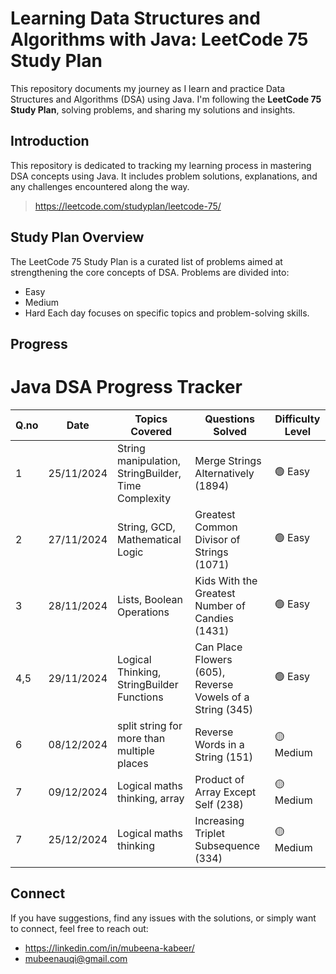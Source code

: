 # Learning Data Structures and Algorithms with Java: LeetCode 75 Study Plan
This repository documents my journey as I learn and practice Data Structures and Algorithms (DSA) using Java. I'm following the **LeetCode 75 Study Plan**, solving problems, and sharing my solutions and insights.

## Introduction
This repository is dedicated to tracking my learning process in mastering DSA concepts using Java. It includes problem solutions, explanations, and any challenges encountered along the way.
> https://leetcode.com/studyplan/leetcode-75/

## Study Plan Overview
The LeetCode 75 Study Plan is a curated list of problems aimed at strengthening the core concepts of DSA. Problems are divided into:
- Easy
- Medium
- Hard
Each day focuses on specific topics and problem-solving skills.

## Progress

# **Java DSA Progress Tracker**

| **Q.no** | **Date**       | **Topics Covered** | **Questions Solved**           | **Difficulty Level** |
|---------|----------------|--------------------|------------------------------|-----------------------|
| 1       | 25/11/2024     | String manipulation, StringBuilder, Time Complexity | Merge Strings Alternatively (1894)                    | 🟢 Easy              |
| 2       | 27/11/2024     |  String, GCD, Mathematical Logic             | Greatest Common Divisor of Strings (1071)                     | 🟢 Easy              |
| 3       | 28/11/2024     |Lists, Boolean Operations                   | Kids With the Greatest Number of Candies (1431)              | 🟢 Easy              |
| 4,5       | 29/11/2024     | Logical Thinking, StringBuilder Functions   | Can Place Flowers (605), Reverse Vowels of a String (345)       | 🟢 Easy              |
| 6       | 08/12/2024     | split string for more than multiple places   |  Reverse Words in a String  (151)    | 🟡 Medium          |
| 7       | 09/12/2024     | Logical maths thinking, array   |  Product of Array Except Self  (238)    | 🟡 Medium          |
| 7       | 25/12/2024     | Logical maths thinking   |  Increasing Triplet Subsequence  (334)    | 🟡 Medium          |
## Connect
If you have suggestions, find any issues with the solutions, or simply want to connect, feel free to reach out:
- https://linkedin.com/in/mubeena-kabeer/
- mubeenauqi@gmail.com





